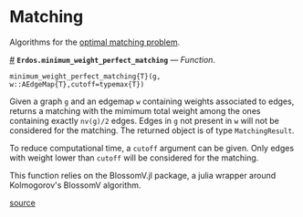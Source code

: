 
<a id='Matching-1'></a>

# Matching


Algorithms for the [optimal matching problem](<https://en.wikipedia.org/wiki/Matching_(graph_theory)>).

<a id='Erdos.minimum_weight_perfect_matching' href='#Erdos.minimum_weight_perfect_matching'>#</a>
**`Erdos.minimum_weight_perfect_matching`** &mdash; *Function*.



```
minimum_weight_perfect_matching{T}(g, w::AEdgeMap{T},cutoff=typemax{T})
```

Given a graph `g` and an edgemap `w` containing weights associated to edges, returns a matching with the mimimum total weight among the ones containing exactly `nv(g)/2` edges. Edges in `g` not present in `w` will not be considered for the matching. The returned object is of type `MatchingResult`.

To reduce computational time, a `cutoff` argument can be given. Only edges with weight lower than `cutoff` will be considered for the matching.

This function relies on the BlossomV.jl package, a julia wrapper around Kolmogorov's BlossomV algorithm.


<a target='_blank' href='https://github.com/CarloLucibello/Erdos.jl/tree/66e6f1999dd8bd1a8b314ef10b82c9029c20289d/docs/../src/matching/blossomv.jl#L1-L14' class='documenter-source'>source</a><br>

